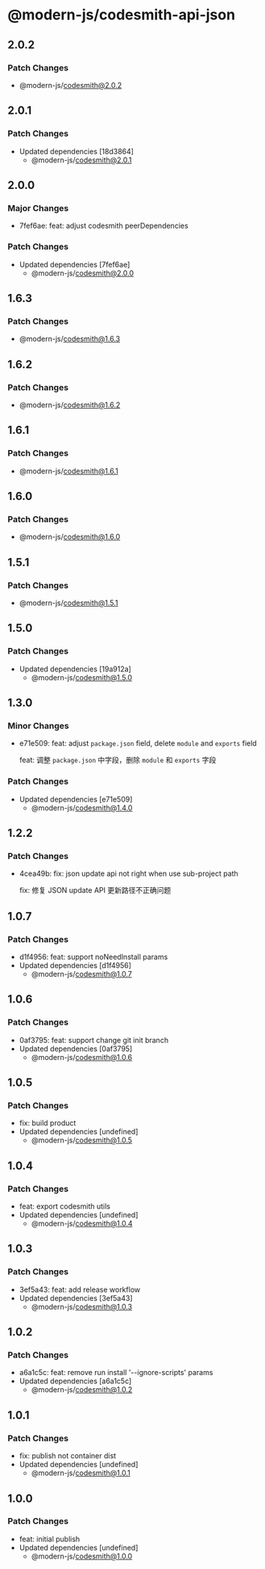 # @modern-js/codesmith-api-json

## 2.0.2

### Patch Changes

- @modern-js/codesmith@2.0.2

## 2.0.1

### Patch Changes

- Updated dependencies [18d3864]
  - @modern-js/codesmith@2.0.1

## 2.0.0

### Major Changes

- 7fef6ae: feat: adjust codesmith peerDependencies

### Patch Changes

- Updated dependencies [7fef6ae]
  - @modern-js/codesmith@2.0.0

## 1.6.3

### Patch Changes

- @modern-js/codesmith@1.6.3

## 1.6.2

### Patch Changes

- @modern-js/codesmith@1.6.2

## 1.6.1

### Patch Changes

- @modern-js/codesmith@1.6.1

## 1.6.0

### Patch Changes

- @modern-js/codesmith@1.6.0

## 1.5.1

### Patch Changes

- @modern-js/codesmith@1.5.1

## 1.5.0

### Patch Changes

- Updated dependencies [19a912a]
  - @modern-js/codesmith@1.5.0

## 1.3.0

### Minor Changes

- e71e509: feat: adjust `package.json` field, delete `module` and `exports` field

  feat: 调整 `package.json` 中字段，删除 `module` 和 `exports` 字段

### Patch Changes

- Updated dependencies [e71e509]
  - @modern-js/codesmith@1.4.0

## 1.2.2

### Patch Changes

- 4cea49b: fix: json update api not right when use sub-project path

  fix: 修复 JSON update API 更新路径不正确问题

## 1.0.7

### Patch Changes

- d1f4956: feat: support noNeedInstall params
- Updated dependencies [d1f4956]
  - @modern-js/codesmith@1.0.7

## 1.0.6

### Patch Changes

- 0af3795: feat: support change git init branch
- Updated dependencies [0af3795]
  - @modern-js/codesmith@1.0.6

## 1.0.5

### Patch Changes

- fix: build product
- Updated dependencies [undefined]
  - @modern-js/codesmith@1.0.5

## 1.0.4

### Patch Changes

- feat: export codesmith utils
- Updated dependencies [undefined]
  - @modern-js/codesmith@1.0.4

## 1.0.3

### Patch Changes

- 3ef5a43: feat: add release workflow
- Updated dependencies [3ef5a43]
  - @modern-js/codesmith@1.0.3

## 1.0.2

### Patch Changes

- a6a1c5c: feat: remove run install '--ignore-scripts' params
- Updated dependencies [a6a1c5c]
  - @modern-js/codesmith@1.0.2

## 1.0.1

### Patch Changes

- fix: publish not container dist
- Updated dependencies [undefined]
  - @modern-js/codesmith@1.0.1

## 1.0.0

### Patch Changes

- feat: initial publish
- Updated dependencies [undefined]
  - @modern-js/codesmith@1.0.0
